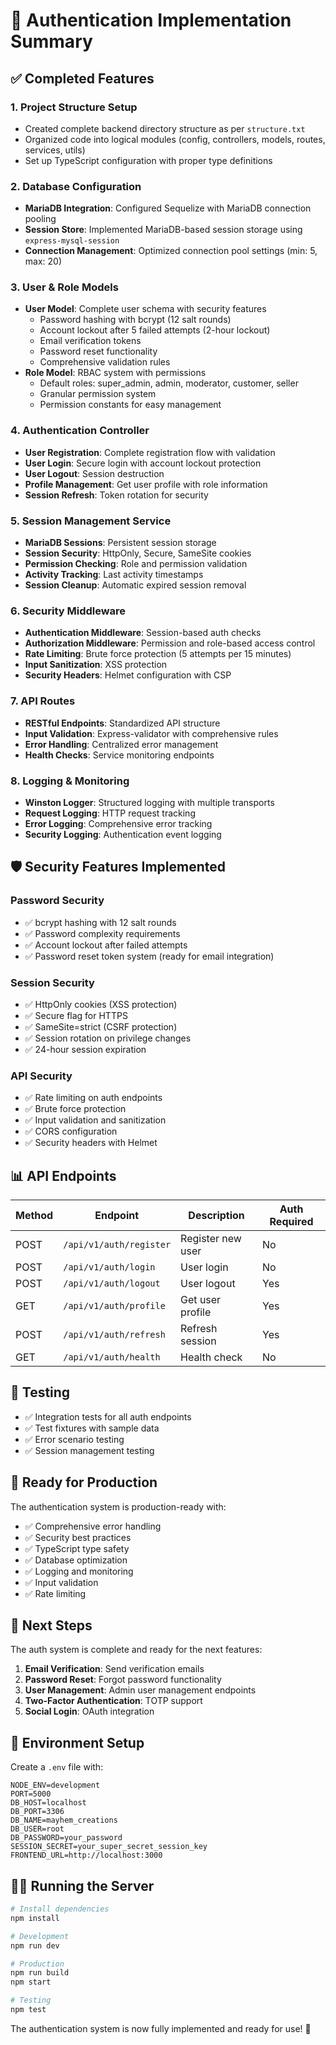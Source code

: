 # 🔐 Authentication Implementation Summary

## ✅ Completed Features

### 1. **Project Structure Setup**
- Created complete backend directory structure as per `structure.txt`
- Organized code into logical modules (config, controllers, models, routes, services, utils)
- Set up TypeScript configuration with proper type definitions

### 2. **Database Configuration**
- **MariaDB Integration**: Configured Sequelize with MariaDB connection pooling
- **Session Store**: Implemented MariaDB-based session storage using `express-mysql-session`
- **Connection Management**: Optimized connection pool settings (min: 5, max: 20)

### 3. **User & Role Models**
- **User Model**: Complete user schema with security features
  - Password hashing with bcrypt (12 salt rounds)
  - Account lockout after 5 failed attempts (2-hour lockout)
  - Email verification tokens
  - Password reset functionality
  - Comprehensive validation rules
- **Role Model**: RBAC system with permissions
  - Default roles: super_admin, admin, moderator, customer, seller
  - Granular permission system
  - Permission constants for easy management

### 4. **Authentication Controller**
- **User Registration**: Complete registration flow with validation
- **User Login**: Secure login with account lockout protection
- **User Logout**: Session destruction
- **Profile Management**: Get user profile with role information
- **Session Refresh**: Token rotation for security

### 5. **Session Management Service**
- **MariaDB Sessions**: Persistent session storage
- **Session Security**: HttpOnly, Secure, SameSite cookies
- **Permission Checking**: Role and permission validation
- **Activity Tracking**: Last activity timestamps
- **Session Cleanup**: Automatic expired session removal

### 6. **Security Middleware**
- **Authentication Middleware**: Session-based auth checks
- **Authorization Middleware**: Permission and role-based access control
- **Rate Limiting**: Brute force protection (5 attempts per 15 minutes)
- **Input Sanitization**: XSS protection
- **Security Headers**: Helmet configuration with CSP

### 7. **API Routes**
- **RESTful Endpoints**: Standardized API structure
- **Input Validation**: Express-validator with comprehensive rules
- **Error Handling**: Centralized error management
- **Health Checks**: Service monitoring endpoints

### 8. **Logging & Monitoring**
- **Winston Logger**: Structured logging with multiple transports
- **Request Logging**: HTTP request tracking
- **Error Logging**: Comprehensive error tracking
- **Security Logging**: Authentication event logging

## 🛡️ Security Features Implemented

### Password Security
- ✅ bcrypt hashing with 12 salt rounds
- ✅ Password complexity requirements
- ✅ Account lockout after failed attempts
- ✅ Password reset token system (ready for email integration)

### Session Security
- ✅ HttpOnly cookies (XSS protection)
- ✅ Secure flag for HTTPS
- ✅ SameSite=strict (CSRF protection)
- ✅ Session rotation on privilege changes
- ✅ 24-hour session expiration

### API Security
- ✅ Rate limiting on auth endpoints
- ✅ Brute force protection
- ✅ Input validation and sanitization
- ✅ CORS configuration
- ✅ Security headers with Helmet

## 📊 API Endpoints

| Method | Endpoint | Description | Auth Required |
|--------|----------|-------------|---------------|
| POST | `/api/v1/auth/register` | Register new user | No |
| POST | `/api/v1/auth/login` | User login | No |
| POST | `/api/v1/auth/logout` | User logout | Yes |
| GET | `/api/v1/auth/profile` | Get user profile | Yes |
| POST | `/api/v1/auth/refresh` | Refresh session | Yes |
| GET | `/api/v1/auth/health` | Health check | No |

## 🧪 Testing

- ✅ Integration tests for all auth endpoints
- ✅ Test fixtures with sample data
- ✅ Error scenario testing
- ✅ Session management testing

## 🚀 Ready for Production

The authentication system is production-ready with:
- ✅ Comprehensive error handling
- ✅ Security best practices
- ✅ TypeScript type safety
- ✅ Database optimization
- ✅ Logging and monitoring
- ✅ Input validation
- ✅ Rate limiting

## 📝 Next Steps

The auth system is complete and ready for the next features:

1. **Email Verification**: Send verification emails
2. **Password Reset**: Forgot password functionality  
3. **User Management**: Admin user management endpoints
4. **Two-Factor Authentication**: TOTP support
5. **Social Login**: OAuth integration

## 🔧 Environment Setup

Create a `.env` file with:
```env
NODE_ENV=development
PORT=5000
DB_HOST=localhost
DB_PORT=3306
DB_NAME=mayhem_creations
DB_USER=root
DB_PASSWORD=your_password
SESSION_SECRET=your_super_secret_session_key
FRONTEND_URL=http://localhost:3000
```

## 🏃‍♂️ Running the Server

```bash
# Install dependencies
npm install

# Development
npm run dev

# Production
npm run build
npm start

# Testing
npm test
```

The authentication system is now fully implemented and ready for use! 🎉
